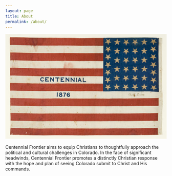 ```yaml
---
layout: page
title: About
permalink: /about/
---
```


![profile](https://raw.githubusercontent.com/samueltbentz/review/main/images/cent.jpeg "profile")

Centennial Frontier aims to equip Christians to thoughtfully approach the political and cultural challenges in Colorado. In the face of significant headwinds, Centennial Frontier promotes a distinctly Christian response with the hope and plan of seeing Colorado submit to Christ and His commands.
